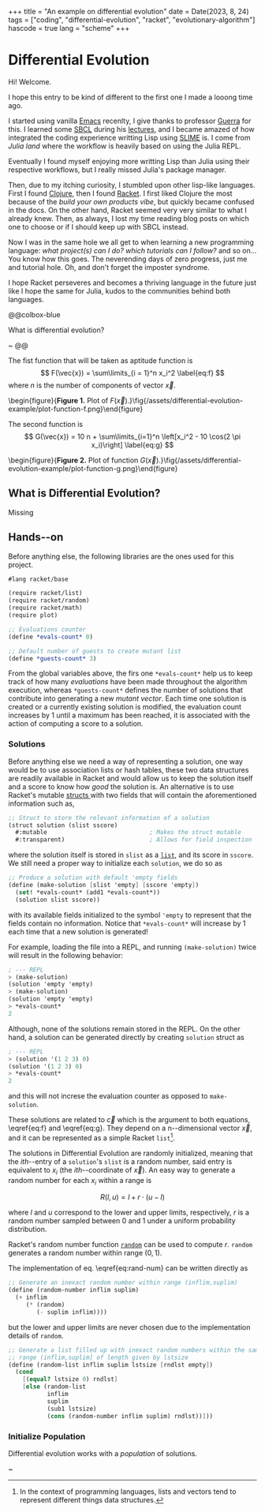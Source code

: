+++
title = "An example on differential evolution"
date = Date(2023, 8, 24)
tags = ["coding", "differential-evolution", "racket", "evolutionary-algorithm"]
hascode = true
lang = "scheme"
+++

# Differential Evolution

Hi! Welcome.

I hope this entry to be kind of different to the first one I made a looong time ago.

I started using vanilla [Emacs](https://www.gnu.org/software/emacs/) recenlty, I give thanks to professor [Guerra](https://www.uv.mx/personal/aguerra/) for this. I learned some [SBCL](https://www.sbcl.org/) during his [lectures](https://www.uv.mx/personal/aguerra/docencia/), and I became amazed of how integrated the coding experience writting Lisp using [SLIME](https://slime.common-lisp.dev/) is. I come from *Julia land* where the workflow is heavily based on using the Julia REPL.

Eventually I found myself enjoying more writting Lisp than Julia using their respective workflows, but I really missed Julia's package manager.

Then, due to my itching curiosity, I stumbled upon other lisp-like languages. First I found [Clojure](https://clojure.org/), then I found [Racket](https://racket-lang.org/). I first liked Clojure the most because of the *build your own products vibe*, but quickly became confused in the docs. On the other hand, Racket seemed very very similar to what I already knew. Then, as always, I lost my time reading blog posts on which one to choose or if I should keep up with SBCL instead.

Now I was in the same hole we all get to when learning a new programming language: *what project(s) can I do? which tutorials can I follow?* and so on... You know how this goes. The neverending days of zero progress, just me and tutorial hole. Oh, and don't forget the imposter syndrome.

I hope Racket perseveres and becomes a thriving language in the future just like I hope the same for Julia, kudos to the communities behind both languages.


@@colbox-blue

What is differential evolution?

~
@@


The fist function that will be taken as aptitude function is
$$
F(\vec{x}) = \sum\limits_{i = 1}^n x_i^2 \label{eq:f}
$$
where $n$ is the number of components of vector $\vec{x}$.

\begin{figure}{**Figure 1.** Plot of $F(\vec{x})$.}\fig{/assets/differential-evolution-example/plot-function-f.png}\end{figure}

The second function is
$$
G(\vec{x}) = 10 n + \sum\limits_{i=1}^n \left[x_i^2 - 10 \cos(2 \pi x_i)\right] \label{eq:g}
$$

\begin{figure}{**Figure 2.** Plot of function $G(\vec{x})$.}\fig{/assets/differential-evolution-example/plot-function-g.png}\end{figure}

## What is Differential Evolution?

Missing

## Hands--on

Before anything else, the following libraries are the ones used for this project.

```scheme
#lang racket/base

(require racket/list)
(require racket/random)
(require racket/math)
(require plot)

;; Evaluations counter
(define *evals-count* 0)

;; Default number of guests to create mutant list
(define *guests-count* 3)
```

From the global variables above, the firs one `*evals-count*` help us to keep track of how many *evaluations* have been made throughout the algorithm execution, whereas `*guests-count*` defines the number of solutions that contribute into generating a new *mutant vector*. Each time one solution is created or a currently existing solution is modified, the evaluation count increases by 1 until a maximum has been reached, it is associated with the action of computing a score to a solution.

### Solutions

Before anything else we need a way of representing a solution, one way would be to use association lists or hash tables, these two data structures are readily available in Racket and would allow us to keep the solution itself and a score to know how *good* the solution is. An alternative is to use Racket's mutable [structs ](https://docs.racket-lang.org/reference/structures.html) with two fields that will contain the aforementioned information such as,

```scheme
;; Struct to store the relevant information of a solution
(struct solution (slist sscore)
  #:mutable                             ; Makes the struct mutable
  #:transparent)                        ; Allows for field inspection
```

where the solution itself is stored in `slist` as a [`list`](https://docs.racket-lang.org/reference/pairs.html), and its score in `sscore`. We still need a proper way to initialize each `solution`, we do so as


```scheme
;; Produce a solution with default 'empty fields
(define (make-solution [slist 'empty] [sscore 'empty])
  (set! *evals-count* (add1 *evals-count*))
  (solution slist sscore))
```

with its available fields initialized to the symbol `'empty` to represent that the fields contain no information. Notice that `*evals-count*` will increase by 1 each time that a new solution is generated! 

For example, loading the file into a REPL, and running `(make-solution)` twice will result in the following behavior:

```scheme
; --- REPL
> (make-solution)
(solution 'empty 'empty)
> (make-solution)
(solution 'empty 'empty)
> *evals-count*
2
```

Although, none of the solutions remain stored in the REPL. On the other hand, a solution can be generated directly by creating `solution` struct as

```scheme
; --- REPL
> (solution '(1 2 3) 0)
(solution '(1 2 3) 0)
> *evals-count*
2
```

and this will not increse the evaluation counter as opposed to `make-solution`.


These solutions are related to $\vec{c}$ which is the argument to both equations, \eqref{eq:f} and \eqref{eq:g}. They depend on a n--dimensional vector $\vec{x}$, and it can be represented as a simple Racket `list`[^1].

The solutions in Differential Evolution are randomly initialized, meaning that the *ith*--entry of a `solution`'s `slist` is a random number, said entry is equivalent to $x_i$ (the *ith*--coordinate of $\vec{x}$). An easy way to generate a random number for each $x_i$ within a range is

$$
R(l,u) = l + r \cdot (u - l)
\label{eq:rand-num}
$$

where $l$ and $u$ correspond to the lower and upper limits, respectively, $r$ is a random number sampled between 0 and 1 under a uniform probability distribution. 

Racket's random number function [`random`](https://docs.racket-lang.org/reference/generic-numbers.html#%28part._.Random_.Numbers%29) can be used to compute $r$. `random` generates a random number within range $(0,1)$.

The implementation of eq. \eqref{eq:rand-num} can be written directly as

```scheme
;; Generate an inexact random number within range (inflim,suplim)
(define (random-number inflim suplim)
  (+ inflim
     (* (random)
        (- suplim inflim))))
```

but the lower and upper limits are never chosen due to the implementation details of `random`.

```scheme
;; Generate a list filled up with inexact random numbers within the same 
;; range (inflim,suplim] of length given by lstsize
(define (random-list inflim suplim lstsize [rndlst empty])
  (cond
    [(equal? lstsize 0) rndlst]
    [else (random-list
           inflim
           suplim
           (sub1 lstsize)
           (cons (random-number inflim suplim) rndlst))]))
```


### Initialize Population

Differential evolution works with a *population* of solutions. 


[^1]: In the context of programming languages, lists and vectors tend to represent different things data structures.

~
